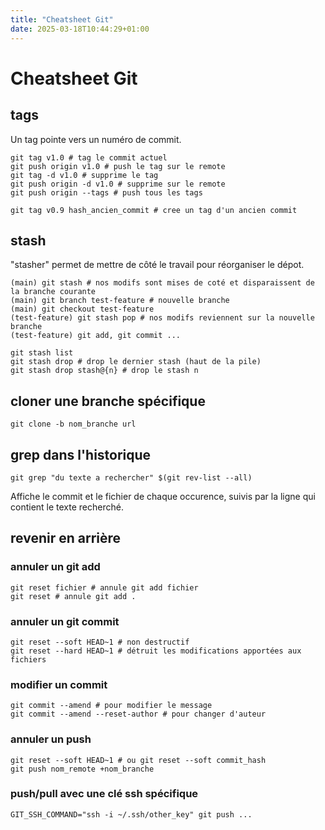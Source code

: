 ```yaml
---
title: "Cheatsheet Git"
date: 2025-03-18T10:44:29+01:00
---
```

# Cheatsheet Git

## tags

Un tag pointe vers un numéro de commit.

```
git tag v1.0 # tag le commit actuel
git push origin v1.0 # push le tag sur le remote
git tag -d v1.0 # supprime le tag
git push origin -d v1.0 # supprime sur le remote
git push origin --tags # push tous les tags

git tag v0.9 hash_ancien_commit # cree un tag d'un ancien commit
```

## stash

"stasher" permet de mettre de côté le travail pour réorganiser le dépot.

```
(main) git stash # nos modifs sont mises de coté et disparaissent de la branche courante
(main) git branch test-feature # nouvelle branche
(main) git checkout test-feature
(test-feature) git stash pop # nos modifs reviennent sur la nouvelle branche
(test-feature) git add, git commit ...
```

```
git stash list
git stash drop # drop le dernier stash (haut de la pile)
git stash drop stash@{n} # drop le stash n
```

## cloner une branche spécifique

```
git clone -b nom_branche url
```

## grep dans l'historique

```
git grep "du texte a rechercher" $(git rev-list --all)
```

Affiche le commit et le fichier de chaque occurence, suivis par la ligne qui contient le texte recherché.

## revenir en arrière

### annuler un git add

```
git reset fichier # annule git add fichier
git reset # annule git add .
```

### annuler un git commit

```
git reset --soft HEAD~1 # non destructif
git reset --hard HEAD~1 # détruit les modifications apportées aux fichiers
```

### modifier un commit

```
git commit --amend # pour modifier le message
git commit --amend --reset-author # pour changer d'auteur
```

### annuler un push

```
git reset --soft HEAD~1 # ou git reset --soft commit_hash
git push nom_remote +nom_branche
```

### push/pull avec une clé ssh spécifique

```
GIT_SSH_COMMAND="ssh -i ~/.ssh/other_key" git push ...
```
